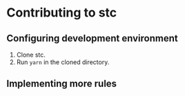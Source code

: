 # Contributing to stc

## Configuring development environment

1. Clone stc.
2. Run `yarn` in the cloned directory.

## Implementing more rules
